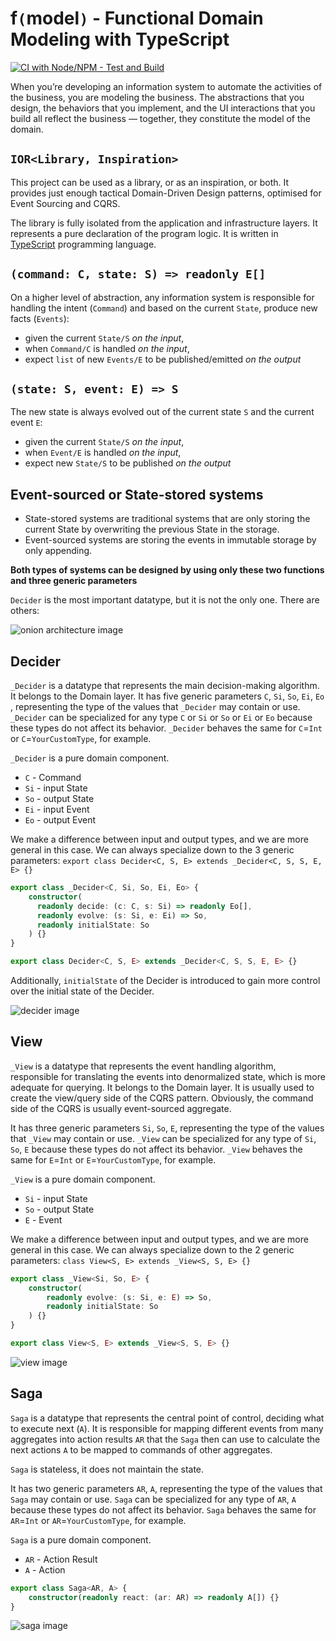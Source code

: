 # **f`(`model`)`** - Functional Domain Modeling with TypeScript

[![CI with Node/NPM - Test and Build](https://github.com/fraktalio/fmodel-ts/actions/workflows/node-test-build.yml/badge.svg)](https://github.com/fraktalio/fmodel-ts/actions/workflows/node-test-build.yml)

When you’re developing an information system to automate the activities of the business, you are modeling the business.
The abstractions that you design, the behaviors that you implement, and the UI interactions that you build all reflect
the business — together, they constitute the model of the domain.

## `IOR<Library, Inspiration>`

This project can be used as a library, or as an inspiration, or both. It provides just enough tactical Domain-Driven
Design patterns, optimised for Event Sourcing and CQRS.

The library is fully isolated from the application and infrastructure layers. It represents a pure 
declaration of the program logic. It is written in [TypeScript](https://www.typescriptlang.org/) programming language.
  
## `(command: C, state: S) => readonly E[]`

On a higher level of abstraction, any information system is responsible for handling the intent (`Command`) and based on
the current `State`, produce new facts (`Events`):

- given the current `State/S` *on the input*,
- when `Command/C` is handled *on the input*,
- expect `list` of new `Events/E` to be published/emitted *on the output*

## `(state: S, event: E) => S`

The new state is always evolved out of the current state `S` and the current event `E`:

- given the current `State/S` *on the input*,
- when `Event/E` is handled *on the input*,
- expect new `State/S` to be published *on the output*

## Event-sourced or State-stored systems

- State-stored systems are traditional systems that are only storing the current State by overwriting the previous State
  in the storage.
- Event-sourced systems are storing the events in immutable storage by only appending.

**Both types of systems can be designed by using only these two functions and three generic parameters**

`Decider` is the most important datatype, but it is not the only one. There are others:

![onion architecture image](https://github.com/fraktalio/fmodel-ts/raw/main/.assets/onion.png)

## Decider

`_Decider` is a datatype that represents the main decision-making algorithm. It belongs to the Domain layer. It has five
generic parameters `C`, `Si`, `So`, `Ei`, `Eo` , representing the type of the values that `_Decider` may contain or use.
`_Decider` can be specialized for any type `C` or `Si` or `So` or `Ei` or `Eo` because these types do not affect its
behavior. `_Decider` behaves the same for `C`=`Int` or `C`=`YourCustomType`, for example.

`_Decider` is a pure domain component.

- `C` - Command
- `Si` - input State
- `So` - output State
- `Ei` - input Event
- `Eo` - output Event

We make a difference between input and output types, and we are more general in this case. We can always specialize down
to the 3 generic parameters: `export class Decider<C, S, E> extends _Decider<C, S, S, E, E> {}`

```typescript
export class _Decider<C, Si, So, Ei, Eo> {
    constructor(
      readonly decide: (c: C, s: Si) => readonly Eo[],
      readonly evolve: (s: Si, e: Ei) => So,
      readonly initialState: So
    ) {}
}

export class Decider<C, S, E> extends _Decider<C, S, S, E, E> {}
```

Additionally, `initialState` of the Decider is introduced to gain more control over the initial state of the Decider.

![decider image](https://github.com/fraktalio/fmodel-ts/raw/main/.assets/decider.png)

## View

`_View`  is a datatype that represents the event handling algorithm, responsible for translating the events into
denormalized state, which is more adequate for querying. It belongs to the Domain layer. It is usually used to create
the view/query side of the CQRS pattern. Obviously, the command side of the CQRS is usually event-sourced aggregate.

It has three generic parameters `Si`, `So`, `E`, representing the type of the values that `_View` may contain or use.
`_View` can be specialized for any type of `Si`, `So`, `E` because these types do not affect its behavior.
`_View` behaves the same for `E`=`Int` or `E`=`YourCustomType`, for example.

`_View` is a pure domain component.

- `Si` - input State
- `So` - output State
- `E`  - Event

We make a difference between input and output types, and we are more general in this case. We can always specialize down
to the 2 generic parameters: `class View<S, E> extends _View<S, S, E> {}`

```typescript
export class _View<Si, So, E> {
    constructor(
        readonly evolve: (s: Si, e: E) => So,
        readonly initialState: So
    ) {}
}

export class View<S, E> extends _View<S, S, E> {}
```

![view image](https://github.com/fraktalio/fmodel-ts/raw/main/.assets/view.png)

## Saga

`Saga` is a datatype that represents the central point of control, deciding what to execute next (`A`). It is
responsible for mapping different events from many aggregates into action results `AR` that the `Saga` then can use to
calculate the next actions `A` to be mapped to commands of other aggregates.

`Saga` is stateless, it does not maintain the state.

It has two generic parameters `AR`, `A`, representing the type of the values that `Saga` may contain or use.
`Saga` can be specialized for any type of `AR`, `A` because these types do not affect its behavior.
`Saga` behaves the same for `AR`=`Int` or `AR`=`YourCustomType`, for example.

`Saga` is a pure domain component.

- `AR` - Action Result
- `A`  - Action

```typescript
export class Saga<AR, A> {
    constructor(readonly react: (ar: AR) => readonly A[]) {}
}
```

![saga image](https://github.com/fraktalio/fmodel-ts/raw/main/.assets/saga.png)

